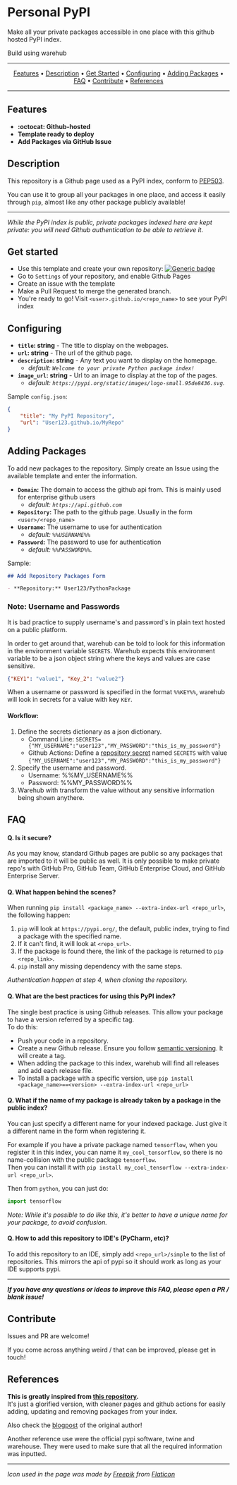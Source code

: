 # Personal PyPI

Make all your private packages accessible in one place with this github hosted PyPI index.

Build using warehub

---

<div style="text-align: center;">
<p>
  <a href="#features">Features</a> •
  <a href="#description">Description</a> •
  <a href="#get-started">Get Started</a> •
  <a href="#configuring">Configuring</a> •
  <a href="#Adding-Packages">Adding Packages</a> •
  <a href="#faq">FAQ</a> •
  <a href="#contribute">Contribute</a> •
  <a href="#references">References</a>
</p>
</div>

---

## Features

* **:octocat: Github-hosted**
* **Template ready to deploy**
* **Add Packages via GitHub Issue**

## Description

This repository is a Github page used as a PyPI index, conform to [PEP503](https://www.python.org/dev/peps/pep-0503/).

You can use it to group all your packages in one place, and access it easily through `pip`, almost like any other package publicly available!

---

_While the PyPI index is public, private packages indexed here are kept private: you will need Github authentication to be able to retrieve it._

## Get started

* Use this template and create your own repository: [![Generic badge](https://img.shields.io/badge/Use%20this%20template-blueviolet.svg)](https://github.com/Mimer29or40/GithubPyPI/generate)
* Go to `Settings` of your repository, and enable Github Pages
* Create an issue with the template
* Make a Pull Request to merge the generated branch.
* You're ready to go! Visit `<user>.github.io/<repo_name>` to see your PyPI index

## Configuring

* **`title`: string** - The title to display on the webpages.
* **`url`: string** - The url of the github page.
* **`description`: string** - Any text you want to display on the homepage.
    * _default: `Welcome to your private Python package index!`_
* **`image_url`: string** - Url to an image to display at the top of the pages.
    * _default: `https://pypi.org/static/images/logo-small.95de8436.svg`._

Sample `config.json`:

```json
{
    "title": "My PyPI Repository",
    "url": "User123.github.io/MyRepo"
}
```

## Adding Packages

To add new packages to the repository. Simply create an Issue using the available template and enter the information.

* **`Domain`:** The domain to access the github api from. This is mainly used for enterprise github users
    * _default: `https://api.github.com`_
* **`Repository`:** The path to the github page. Usually in the form `<user>/<repo_name>`
* **`Username`:** The username to use for authentication
    * _default: `%%USERNAME%%`_
* **`Password`:** The password to use for authentication
    * _default: `%%PASSWORD%%`._

Sample:

```markdown
## Add Repository Packages Form

- **Repository:** User123/PythonPackage
```

### Note: Username and Passwords

It is bad practice to supply username's and password's in plain text hosted on a public platform.

In order to get around that, warehub can be told to look for this information in the environment variable `SECRETS`. Warehub expects this environment variable to be a json object string where the keys and values are case sensitive.

```json
{"KEY1": "value1", "Key_2": "value2"}
```

When a username or password is specified in the format `%%KEY%%`, warehub will look in secrets for a value with key `KEY`.

#### Workflow:

1. Define the secrets dictionary as a json dictionary.
    - Command Line: `SECRETS={"MY_USERNAME":"user123","MY_PASSWORD":"this_is_my_password"}`
    - Github Actions: Define a [repository secret](https://docs.github.com/en/actions/security-guides/encrypted-secrets) named `SECRETS` with value `{"MY_USERNAME":"user123","MY_PASSWORD":"this_is_my_password"}`
2. Specify the username and password.
    - Username: %%MY_USERNAME%%
    - Password: %%MY_PASSWORD%%
3. Warehub with transform the value without any sensitive information being shown anythere.

## FAQ

#### Q. Is it secure?

As you may know, standard Github pages are public so any packages that are imported to it will be public as well. It is only possible to make private repo's with GitHub Pro, GitHub Team, GitHub Enterprise Cloud, and GitHub Enterprise Server.

#### Q. What happen behind the scenes?

When running `pip install <package_name> --extra-index-url <repo_url>`, the following happen:

1. `pip` will look at `https://pypi.org/`, the default, public index, trying to find a package with the specified name.
2. If it can't find, it will look at `<repo_url>`.
3. If the package is found there, the link of the package is returned to `pip <repo_link>`.
4. `pip` install any missing dependency with the same steps.

_Authentication happen at step 4, when cloning the repository._

#### Q. What are the best practices for using this PyPI index?

The single best practice is using Github releases. This allow your package to have a version referred by a specific tag.  
To do this:

* Push your code in a repository.
* Create a new Github release. Ensure you follow [semantic versioning](https://semver.org/). It will create a tag.
* When adding the package to this index, warehub will find all releases and add each release file.
* To install a package with a specific version, use `pip install <package_name>==<version> --extra-index-url <repo_url>`

#### Q. What if the name of my package is already taken by a package in the public index?

You can just specify a different name for your indexed package. Just give it a different name in the form when registering it.

For example if you have a private package named `tensorflow`, when you register it in this index, you can name it `my_cool_tensorflow`, so there is no name-collision with the public package `tensorflow`.  
Then you can install it with `pip install my_cool_tensorflow --extra-index-url <repo_url>`.

Then from `python`, you can just do:

```python
import tensorflow
```

_Note: While it's possible to do like this, it's better to have a unique name for your package, to avoid confusion._

#### Q. How to add this repository to IDE's (PyCharm, etc)?

To add this repository to an IDE, simply add `<repo_url>/simple` to the list of repositories. This mirrors the api of pypi so it should work as long as your IDE supports pypi.

---

**_If you have any questions or ideas to improve this FAQ, please open a PR / blank issue!_**

## Contribute

Issues and PR are welcome!

If you come across anything weird / that can be improved, please get in touch!

## References

**This is greatly inspired from [this repository](https://github.com/ceddlyburge/python-package-server).**  
It's just a glorified version, with cleaner pages and github actions for easily adding, updating and removing packages from your index.

Also check the [blogpost](https://www.freecodecamp.org/news/how-to-use-github-as-a-pypi-server-1c3b0d07db2/) of the original author!

Another reference use were the official pypi software, twine and warehouse. They were used to make sure that all the required information was inputted.

---

_Icon used in the page was made by [Freepik](https://www.flaticon.com/authors/freepik) from [Flaticon](https://www.flaticon.com/)_
